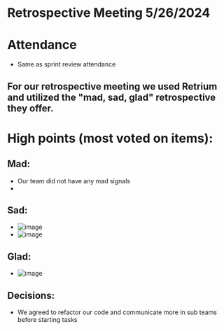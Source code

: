 # Retrospective Meeting 5/26/2024

# Attendance

- Same as sprint review attendance

## For our retrospective meeting we used Retrium and utilized the "mad, sad, glad" retrospective they offer.

# High points (most voted on items):

## Mad: 

- Our team did not have any mad signals
- 
## Sad:

- ![image](https://github.com/cse110-sp24-group32/cse110-sp24-group32/assets/32114256/366c6cf1-10a3-45a2-8416-e1ac94b52556)
- ![image](https://github.com/cse110-sp24-group32/cse110-sp24-group32/assets/32114256/e1702999-9ec5-4e64-9ccd-65b663903aae)



## Glad:

- ![image](https://github.com/cse110-sp24-group32/cse110-sp24-group32/assets/32114256/17573a44-a4d9-480d-9604-2f620b2cec57)

  

## Decisions:

- We agreed to refactor our code and communicate more in sub teams before starting tasks
  
